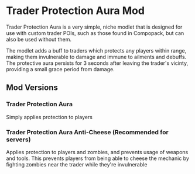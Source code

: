 # Trader Protection Aura Mod

Trader Protection Aura is a very simple, niche modlet that is designed for use with custom trader POIs, such as those found in Compopack, but can also be used without them.

The modlet adds a buff to traders which protects any players within range, making them invulnerable to damage and immune to ailments and debuffs.
The protective aura persists for 3 seconds after leaving the trader's vicinty, providing a small grace period from damage.

## Mod Versions

### Trader Protection Aura

Simply applies protection to players

### Trader Protection Aura Anti-Cheese (Recommended for servers)

Applies protection to players and zombies, and prevents usage of weapons and tools.
This prevents players from being able to cheese the mechanic by fighting zombies near the trader while they're invulnerable
